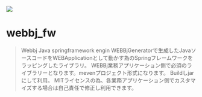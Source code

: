 ![](https://i.imgur.com/xTg3XL6.png)

# webbj_fw
>Webbj Java springframework engin
>WEBBjGeneratorで生成したJavaソースコードをWEBApplicationとして動かす為のSpringフレームワークをラッピングしたライブラリ。
>WEBBj業務アプリケーション側で必須のライブラリーとなります。mevenプロジェクト形式になります。
>Buildしjarにして利用。
>MITライセンスの為、各業務アプリケーション側でカスタマイズする場合は自己責任で修正し利用できます。







